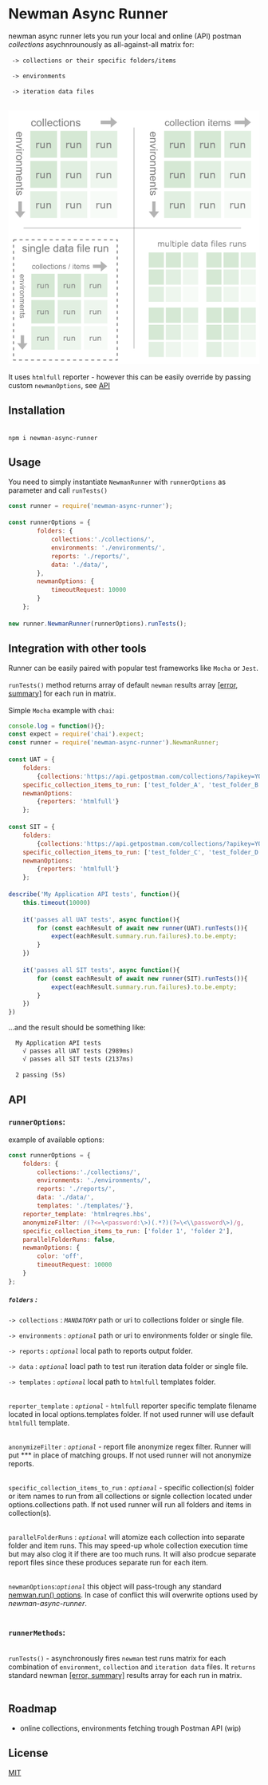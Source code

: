 


# Newman Async Runner

newman async runner lets you run your local and online (API) postman *collections* asychnrounously as all-against-all matrix for:<br/>

` -> collections or their specific folders/items`<br/>

` -> environments`<br/>

` -> iteration data files`<br/><br/>

![diagram](https://github.com/dawiddiwad/newman-async-runner/raw/master/resources/doc/diagram.png)

  

It uses `htmlfull` reporter - however this can be easily override by passing custom ```newmanOptions```,  see [API](#api) 

## Installation

```

npm i newman-async-runner

```

  

## Usage

You need to simply instantiate ```NewmanRunner``` with ```runnerOptions``` as parameter and call ```runTests()```  <br/>

```javascript
const runner = require('newman-async-runner');

const runnerOptions = {
		folders: {
			collections:'./collections/',
			environments: './environments/',
			reports: './reports/', 
			data: './data/',
		},
		newmanOptions: {
			timeoutRequest: 10000
		}
	};

new runner.NewmanRunner(runnerOptions).runTests();
```

## Integration with other tools
Runner can be easily paired with popular test frameworks like ```Mocha``` or ```Jest```.<br><br>
```runTests()``` method returns array of default ```newman``` results array [[error, summary]](https://www.npmjs.com/package/newman#newmanruncallbackerror-object--summary-object-) for each run in matrix.<br><br>
Simple ```Mocha``` example with ```chai```:<br>

```javascript
console.log = function(){};
const expect = require('chai').expect;
const runner = require('newman-async-runner').NewmanRunner;

const UAT = {
	folders:
		{collections:'https://api.getpostman.com/collections/?apikey=YOUR_POSTMAN_API_KEY'},
	specific_collection_items_to_run: ['test_folder_A', 'test_folder_B'],
	newmanOptions:
		{reporters: 'htmlfull'}
	};

const SIT = {
	folders:
		{collections:'https://api.getpostman.com/collections/?apikey=YOUR_POSTMAN_API_KEY'},
	specific_collection_items_to_run: ['test_folder_C', 'test_folder_D'],
	newmanOptions:
		{reporters: 'htmlfull'} 
	};

describe('My Application API tests', function(){
	this.timeout(10000)
	
	it('passes all UAT tests', async function(){
		for (const eachResult of await new runner(UAT).runTests()){
			expect(eachResult.summary.run.failures).to.be.empty;
		}
	})

	it('passes all SIT tests', async function(){
		for (const eachResult of await new runner(SIT).runTests()){
			expect(eachResult.summary.run.failures).to.be.empty;
		}
	})
})
```
...and the result should be something like:
```cli
  My Application API tests
    √ passes all UAT tests (2989ms)
    √ passes all SIT tests (2137ms)

  2 passing (5s)
```

  
## API
### ```runnerOptions```:
example of available options:
```javascript
const runnerOptions = {
	folders: {
		collections:'./collections/',
		environments: './environments/',
		reports: './reports/', 
		data: './data/',
		templates: './templates/'},
	reporter_template: 'htmlreqres.hbs',
	anonymizeFilter: /(?<=\<password:\>)(.*?)(?=\<\\password\>)/g,
	specific_collection_items_to_run: ['folder 1', 'folder 2'],
	parallelFolderRuns: false,
	newmanOptions: {
		color: 'off',
		timeoutRequest: 10000
	}
};
```

##### ```folders``` :<br/>

```-> collections``` : *`MANDATORY`* path or uri to collections folder or single file.<br/>

```-> environments``` : *`optional`* path or uri to environments folder or single file.<br/>

```-> reports``` : *`optional`* local path to reports output folder.<br/>

```-> data``` : *`optional`* loacl path to test run iteration data folder or single file.<br/>

```-> templates``` : *`optional`* local path to `htmlfull` templates folder.<br/><br/>

  
```reporter_template``` : *`optional`* - `htmlfull` reporter specific template filename located in local options.templates folder. If not used runner will use default ```htmlfull``` template.<br/><br/>

  
```anonymizeFilter``` : *`optional`* - report file anonymize regex filter. Runner will put *** in place of matching groups. If not used runner will not anonymize reports.<br/><br/>

  
```specific_collection_items_to_run``` : *`optional`* - specific collection(s) folder or item names to run from all collections or signle collection located under options.collections path. If not used runner will run all folders and items in collection(s).<br/><br/>

```parallelFolderRuns``` : *`optional`* will atomize each collection into separate folder and item runs. This may speed-up whole collection execution time but may also clog it if there are too much runs. It will also prodcue separate report files since these produces separate run for each item. <br/><br/>

```newmanOptions```:*`optional`* this object will pass-trough any standard [nemwan.run() options](https://www.npmjs.com/package/newman#api-reference). In case of conflict this will overwrite options used by *newman-async-runner*.<br><br>
 

### ```runnerMethods```:

<br>```runTests()``` - asynchronously fires ```newman``` test runs matrix for each combination of ```environment```, ```collection``` and ```iteration data``` files. It ```returns``` standard newman [[error, summary]](https://www.npmjs.com/package/newman#newmanruncallbackerror-object--summary-object-) results array for each run in matrix.<br><br>

## Roadmap

 - online collections, environments fetching trough Postman API (wip)

  

## License

[MIT](https://raw.githubusercontent.com/dawiddiwad/newman-async-runner/master/LICENSE)
